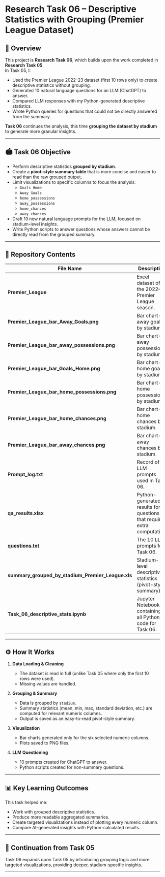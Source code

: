 # Research Task 06 – Descriptive Statistics with Grouping (Premier League Dataset)

## 📌 Overview
This project is **Research Task 06**, which builds upon the work completed in **Research Task 05**.  
In Task 05, I:
- Used the Premier League 2022–23 dataset (first 10 rows only) to create descriptive statistics without grouping.
- Generated 10 natural language questions for an LLM (ChatGPT) to answer.
- Compared LLM responses with my Python-generated descriptive statistics.
- Wrote Python queries for questions that could not be directly answered from the summary.

**Task 06** continues the analysis, this time **grouping the dataset by stadium** to generate more granular insights.

---

## 🏟 Task 06 Objective
- Perform descriptive statistics **grouped by stadium**.
- Create a **pivot-style summary table** that is more concise and easier to read than the raw grouped output.
- Limit visualizations to specific columns to focus the analysis:
  - `Goals Home`
  - `Away Goals`
  - `home_possessions`
  - `away_possessions`
  - `home_chances`
  - `away_chances`
- Draft 10 new natural language prompts for the LLM, focused on stadium-level insights.
- Write Python scripts to answer questions whose answers cannot be directly read from the grouped summary.

---

## 📂 Repository Contents

| File Name | Description |
|-----------|-------------|
| **Premier_League** | Excel dataset of the 2022–23 Premier League season. |
| **Premier_League_bar_Away_Goals.png** | Bar chart of away goals by stadium. |
| **Premier_League_bar_away_possessions.png** | Bar chart of away possessions by stadium. |
| **Premier_League_bar_Goals_Home.png** | Bar chart of home goals by stadium. |
| **Premier_League_bar_home_possessions.png** | Bar chart of home possessions by stadium. |
| **Premier_League_bar_home_chances.png** | Bar chart of home chances by stadium. |
| **Premier_League_bar_away_chances.png** | Bar chart of away chances by stadium. |
| **Prompt_log.txt** | Record of LLM prompts used in Task 06. |
| **qa_results.xlsx** | Python-generated results for questions that require extra computation. |
| **questions.txt** | The 10 LLM prompts for Task 06. |
| **summary_grouped_by_stadium_Premier_League.xls** | Stadium-level descriptive statistics (pivot-style summary). |
| **Task_06_descriptive_stats.ipynb** | Jupyter Notebook containing all Python code for Task 06. |

---

## ⚙️ How It Works
1. **Data Loading & Cleaning**
   - The dataset is read in full (unlike Task 05 where only the first 10 rows were used).
   - Missing values are handled.
   
2. **Grouping & Summary**
   - Data is grouped by `stadium`.
   - Summary statistics (mean, min, max, standard deviation, etc.) are computed for relevant numeric columns.
   - Output is saved as an easy-to-read pivot-style summary.

3. **Visualization**
   - Bar charts generated only for the six selected numeric columns.
   - Plots saved to PNG files.

4. **LLM Questioning**
   - 10 prompts created for ChatGPT to answer.
   - Python scripts created for non-summary questions.

---

## 📊 Key Learning Outcomes
This task helped me:
- Work with grouped descriptive statistics.
- Produce more readable aggregated summaries.
- Create targeted visualizations instead of plotting every numeric column.
- Compare AI-generated insights with Python-calculated results.

---

## 🔗 Continuation from Task 05
Task 06 expands upon Task 05 by introducing grouping logic and more targeted visualizations, providing deeper, stadium-specific insights.

---
